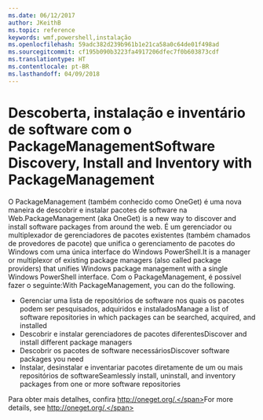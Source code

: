 ```yaml
---
ms.date: 06/12/2017
author: JKeithB
ms.topic: reference
keywords: wmf,powershell,instalação
ms.openlocfilehash: 59adc382d239b961b1e21ca58a0c64de01f498ad
ms.sourcegitcommit: cf195b090b3223fa4917206dfec7f0b603873cdf
ms.translationtype: HT
ms.contentlocale: pt-BR
ms.lasthandoff: 04/09/2018
---
```

# <a name="software-discovery-install-and-inventory-with-packagemanagement"></a><span data-ttu-id="6da78-102">Descoberta, instalação e inventário de software com o PackageManagement</span><span class="sxs-lookup"><span data-stu-id="6da78-102">Software Discovery, Install and Inventory with PackageManagement</span></span>

<span data-ttu-id="6da78-103">O PackageManagement (também conhecido como OneGet) é uma nova maneira de descobrir e instalar pacotes de software na Web.</span><span class="sxs-lookup"><span data-stu-id="6da78-103">PackageManagement (aka OneGet) is a new way to discover and install software packages from around the web.</span></span> <span data-ttu-id="6da78-104">É um gerenciador ou multiplexador de gerenciadores de pacotes existentes (também chamados de provedores de pacote) que unifica o gerenciamento de pacotes do Windows com uma única interface do Windows PowerShell.</span><span class="sxs-lookup"><span data-stu-id="6da78-104">It is a manager or multiplexor of existing package managers (also called package providers) that unifies Windows package management with a single Windows PowerShell interface.</span></span> <span data-ttu-id="6da78-105">Com o PackageManagement, é possível fazer o seguinte:</span><span class="sxs-lookup"><span data-stu-id="6da78-105">With PackageManagement, you can do the following.</span></span>

-   <span data-ttu-id="6da78-106">Gerenciar uma lista de repositórios de software nos quais os pacotes podem ser pesquisados, adquiridos e instalados</span><span class="sxs-lookup"><span data-stu-id="6da78-106">Manage a list of software repositories in which packages can be searched, acquired, and installed</span></span>
-   <span data-ttu-id="6da78-107">Descobrir e instalar gerenciadores de pacotes diferentes</span><span class="sxs-lookup"><span data-stu-id="6da78-107">Discover and install different package managers</span></span>
-   <span data-ttu-id="6da78-108">Descobrir os pacotes de software necessários</span><span class="sxs-lookup"><span data-stu-id="6da78-108">Discover software packages you need</span></span>
-   <span data-ttu-id="6da78-109">Instalar, desinstalar e inventariar pacotes diretamente de um ou mais repositórios de software</span><span class="sxs-lookup"><span data-stu-id="6da78-109">Seamlessly install, uninstall, and inventory packages from one or more software repositories</span></span>

<span data-ttu-id="6da78-110">Para obter mais detalhes, confira http://oneget.org/.</span><span class="sxs-lookup"><span data-stu-id="6da78-110">For more details, see http://oneget.org/.</span></span>